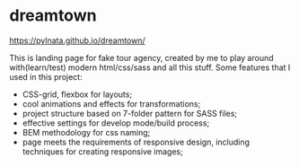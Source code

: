 # dreamtown

https://pylnata.github.io/dreamtown/

This is landing page for fake tour agency, created by me to play around with(learn/test) modern html/css/sass and all this stuff.
Some features that I used in this project: 
* CSS-grid, flexbox for layouts;
* cool animations and effects for transformations;
* project structure based on 7-folder pattern for SASS files;
* effective settings for develop mode/build process; 
* BEM methodology for css naming;
* page meets the requirements of responsive design, including techniques for creating responsive images;
